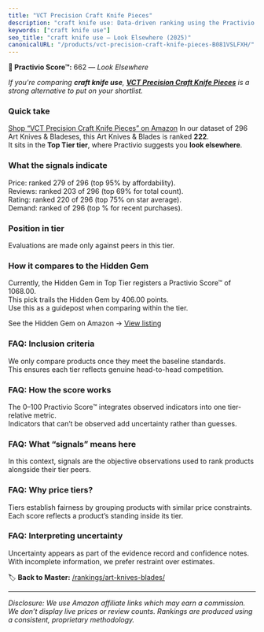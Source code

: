 ```yaml
---
title: "VCT Precision Craft Knife Pieces"
description: "craft knife use: Data-driven ranking using the Practivio Score™. Positioned by quality, value, demand, findability, momentum."
keywords: ["craft knife use"]
seo_title: "craft knife use — Look Elsewhere (2025)"
canonicalURL: "/products/vct-precision-craft-knife-pieces-B081VSLFXH/"
---
```


**🚫 Practivio Score™:** 662 — _Look Elsewhere_


*If you're comparing **craft knife use**, **[VCT Precision Craft Knife Pieces](https://www.amazon.com/dp/B081VSLFXH?tag=practivio-20)** is a strong alternative to put on your shortlist.*
### Quick take
[Shop “VCT Precision Craft Knife Pieces” on Amazon](https://www.amazon.com/dp/B081VSLFXH?tag=practivio-20)
In our dataset of 296 Art Knives & Bladeses, this Art Knives & Blades is ranked **222**.  
It sits in the **Top Tier tier**, where Practivio suggests you **look elsewhere**.

### What the signals indicate
Price: ranked 279 of 296 (top 95% by affordability).  
Reviews: ranked 203 of 296 (top 69% for total count).  
Rating: ranked 220 of 296 (top 75% on star average).  
Demand: ranked  of 296 (top % for recent purchases).

### Position in tier
Evaluations are made only against peers in this tier.

### How it compares to the Hidden Gem
Currently, the Hidden Gem in Top Tier registers a Practivio Score™ of 1068.00.  
This pick trails the Hidden Gem by 406.00 points.  
Use this as a guidepost when comparing within the tier.  

See the Hidden Gem on Amazon → [View listing](https://www.amazon.com/dp/B016ISHAC8?tag=practivio-20)

### FAQ: Inclusion criteria
We only compare products once they meet the baseline standards.  
This ensures each tier reflects genuine head-to-head competition.

### FAQ: How the score works
The 0–100 Practivio Score™ integrates observed indicators into one tier-relative metric.  
Indicators that can’t be observed add uncertainty rather than guesses.

### FAQ: What “signals” means here
In this context, signals are the objective observations used to rank products alongside their tier peers.

### FAQ: Why price tiers?
Tiers establish fairness by grouping products with similar price constraints.  
Each score reflects a product’s standing inside its tier.

### FAQ: Interpreting uncertainty
Uncertainty appears as part of the evidence record and confidence notes.  
With incomplete information, we prefer restraint over estimates.


🏷️ **Back to Master:** [/rankings/art-knives-blades/](/rankings/art-knives-blades/)

---
_Disclosure: We use Amazon affiliate links which may earn a commission. We don’t display live prices or review counts. Rankings are produced using a consistent, proprietary methodology._
